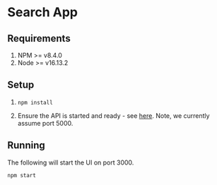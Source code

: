 # Search App

## Requirements

1. NPM >= v8.4.0
2. Node >= v16.13.2

## Setup

1. `npm install`

2. Ensure the API is started and ready - see [here](https://github.com/saadsharif/ttds-group/api). Note, we currently assume port 5000.


## Running

The following will start the UI on port 3000.

`npm start`
